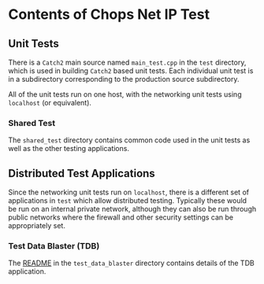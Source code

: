 # Contents of Chops Net IP Test

## Unit Tests

There is a `Catch2` main source named `main_test.cpp` in the `test` directory, which is used in building `Catch2` based unit tests. Each individual unit test is in a subdirectory corresponding to the production source subdirectory.

All of the unit tests run on one host, with the networking unit tests using `localhost` (or equivalent).

### Shared Test

The `shared_test` directory contains common code used in the unit tests as well as the other testing applications. 

## Distributed Test Applications

Since the networking unit tests run on `localhost`, there is a different set of applications in `test` which allow distributed testing. Typically these would be run on an internal private network, although they can also be run through public networks where the firewall 
and other security settings can be appropriately set.

### Test Data Blaster (TDB)

The [README](test_data_blaster/README.md) in the `test_data_blaster` directory contains details of the TDB application.

